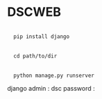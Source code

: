 # DSCWEB
<code>
  pip install django
</code>
<br>
<code>
  cd path/to/dir
</code>
<br>

<code>
  python manage.py runserver
</code>

django admin : dsc
password : 